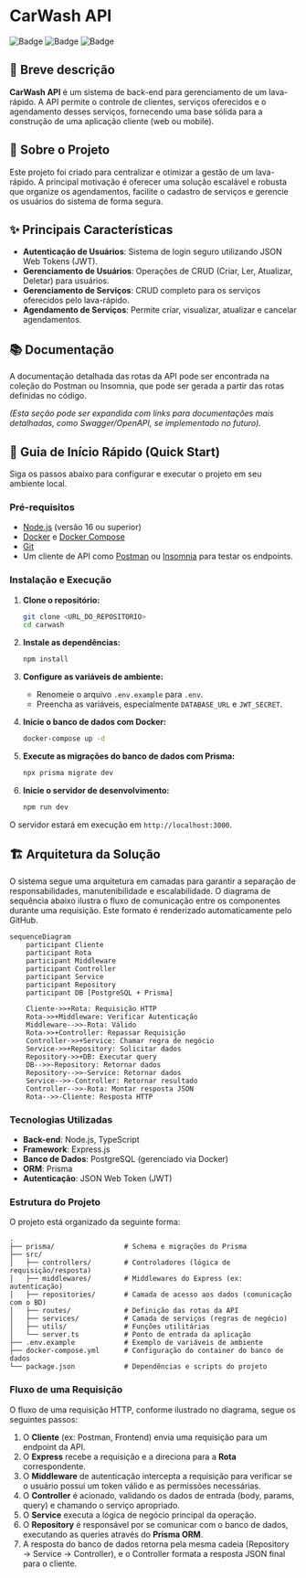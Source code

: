 # CarWash API

![Badge](https://img.shields.io/badge/status-em%20desenvolvimento-yellow)
![Badge](https://img.shields.io/badge/linguagem-TypeScript-blue)
![Badge](https://img.shields.io/badge/framework-Node.js%20/%20Express-green)

## 📝 Breve descrição

**CarWash API** é um sistema de back-end para gerenciamento de um lava-rápido. A API permite o controle de clientes, serviços oferecidos e o agendamento desses serviços, fornecendo uma base sólida para a construção de uma aplicação cliente (web ou mobile).

## 🚀 Sobre o Projeto

Este projeto foi criado para centralizar e otimizar a gestão de um lava-rápido. A principal motivação é oferecer uma solução escalável e robusta que organize os agendamentos, facilite o cadastro de serviços e gerencie os usuários do sistema de forma segura.

## ✨ Principais Características

-   **Autenticação de Usuários**: Sistema de login seguro utilizando JSON Web Tokens (JWT).
-   **Gerenciamento de Usuários**: Operações de CRUD (Criar, Ler, Atualizar, Deletar) para usuários.
-   **Gerenciamento de Serviços**: CRUD completo para os serviços oferecidos pelo lava-rápido.
-   **Agendamento de Serviços**: Permite criar, visualizar, atualizar e cancelar agendamentos.

## 📚 Documentação

A documentação detalhada das rotas da API pode ser encontrada na coleção do Postman ou Insomnia, que pode ser gerada a partir das rotas definidas no código.

*(Esta seção pode ser expandida com links para documentações mais detalhadas, como Swagger/OpenAPI, se implementado no futuro).*

## 🏁 Guia de Início Rápido (Quick Start)

Siga os passos abaixo para configurar e executar o projeto em seu ambiente local.

### Pré-requisitos

-   [Node.js](https://nodejs.org/en/) (versão 16 ou superior)
-   [Docker](https://www.docker.com/get-started) e [Docker Compose](https://docs.docker.com/compose/install/)
-   [Git](https://git-scm.com/)
-   Um cliente de API como [Postman](https://www.postman.com/) ou [Insomnia](https://insomnia.rest/) para testar os endpoints.

### Instalação e Execução

1.  **Clone o repositório:**
    ```bash
    git clone <URL_DO_REPOSITORIO>
    cd carwash
    ```

2.  **Instale as dependências:**
    ```bash
    npm install
    ```

3.  **Configure as variáveis de ambiente:**
    -   Renomeie o arquivo `.env.example` para `.env`.
    -   Preencha as variáveis, especialmente `DATABASE_URL` e `JWT_SECRET`.

4.  **Inicie o banco de dados com Docker:**
    ```bash
    docker-compose up -d
    ```

5.  **Execute as migrações do banco de dados com Prisma:**
    ```bash
    npx prisma migrate dev
    ```

6.  **Inicie o servidor de desenvolvimento:**
    ```bash
    npm run dev
    ```

O servidor estará em execução em `http://localhost:3000`.

## 🏗️ Arquitetura da Solução

O sistema segue uma arquitetura em camadas para garantir a separação de responsabilidades, manutenibilidade e escalabilidade. O diagrama de sequência abaixo ilustra o fluxo de comunicação entre os componentes durante uma requisição. Este formato é renderizado automaticamente pelo GitHub.

```mermaid
sequenceDiagram
    participant Cliente
    participant Rota
    participant Middleware
    participant Controller
    participant Service
    participant Repository
    participant DB [PostgreSQL + Prisma]

    Cliente->>+Rota: Requisição HTTP
    Rota->>+Middleware: Verificar Autenticação
    Middleware-->>-Rota: Válido
    Rota->>+Controller: Repassar Requisição
    Controller->>+Service: Chamar regra de negócio
    Service->>+Repository: Solicitar dados
    Repository->>+DB: Executar query
    DB-->>-Repository: Retornar dados
    Repository-->>-Service: Retornar dados
    Service-->>-Controller: Retornar resultado
    Controller-->>-Rota: Montar resposta JSON
    Rota-->>-Cliente: Resposta HTTP
```

### Tecnologias Utilizadas

-   **Back-end**: Node.js, TypeScript
-   **Framework**: Express.js
-   **Banco de Dados**: PostgreSQL (gerenciado via Docker)
-   **ORM**: Prisma
-   **Autenticação**: JSON Web Token (JWT)

### Estrutura do Projeto

O projeto está organizado da seguinte forma:

```
.
├── prisma/                 # Schema e migrações do Prisma
├── src/
│   ├── controllers/        # Controladores (lógica de requisição/resposta)
│   ├── middlewares/        # Middlewares do Express (ex: autenticação)
│   ├── repositories/       # Camada de acesso aos dados (comunicação com o BD)
│   ├── routes/             # Definição das rotas da API
│   ├── services/           # Camada de serviços (regras de negócio)
│   ├── utils/              # Funções utilitárias
│   └── server.ts           # Ponto de entrada da aplicação
├── .env.example            # Exemplo de variáveis de ambiente
├── docker-compose.yml      # Configuração do container do banco de dados
└── package.json            # Dependências e scripts do projeto
```

### Fluxo de uma Requisição

O fluxo de uma requisição HTTP, conforme ilustrado no diagrama, segue os seguintes passos:

1.  O **Cliente** (ex: Postman, Frontend) envia uma requisição para um endpoint da API.
2.  O **Express** recebe a requisição e a direciona para a **Rota** correspondente.
3.  O **Middleware** de autenticação intercepta a requisição para verificar se o usuário possui um token válido e as permissões necessárias.
4.  O **Controller** é acionado, validando os dados de entrada (body, params, query) e chamando o serviço apropriado.
5.  O **Service** executa a lógica de negócio principal da operação.
6.  O **Repository** é responsável por se comunicar com o banco de dados, executando as queries através do **Prisma ORM**.
7.  A resposta do banco de dados retorna pela mesma cadeia (Repository → Service → Controller), e o Controller formata a resposta JSON final para o cliente.

